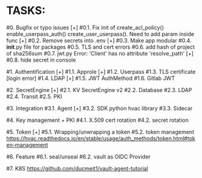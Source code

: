 # TASKS:
#0. Bugfix or typo issues
[+] #0.1. Fix init of create_acl_policy() enable_userpass_auth() create_user_userpass(). Need to add param inside func
[+] #0.2. Remove secrets into .env
[+] #0.3. Make app modular
#0.4. __init__.py file for packages
#0.5. TLS and cert errors
#0.6. add hash of project of sha256sum
#0.7. jwt.py Error: 'Client' has no attribute 'resolve_path'
[+] #0.8. hide secret in console

#1. Authentification
[+] #1.1. Approle
[+] #1.2. Userpass 
#1.3. TLS certificate [login error]
#1.4. LDAP 
[+] #1.5. JWT AuthMethod
#1.6. Gitlab JWT

#2. SecretEngine
[+] #2.1. KV SecretEngine v2
#2.2. Database
#2.3. LDAP
#2.4. Transit
#2.5. PKI

#3. Integration
#3.1. Agent
[+] #3.2. SDK python hvac library
#3.3. Sidecar

#4. Key management + PKI
#4.1. X.509 cert rotation
#4.2. secret rotation

#5. Token
[+] #5.1. Wrapping/unwrapping a token
#5.2. token management https://hvac.readthedocs.io/en/stable/usage/auth_methods/token.html#token-management

#6. Feature
#6.1. seal/unseal
#6.2. vault as OIDC Provider

#7. K8S https://github.com/ducmeit1/vault-agent-tutorial